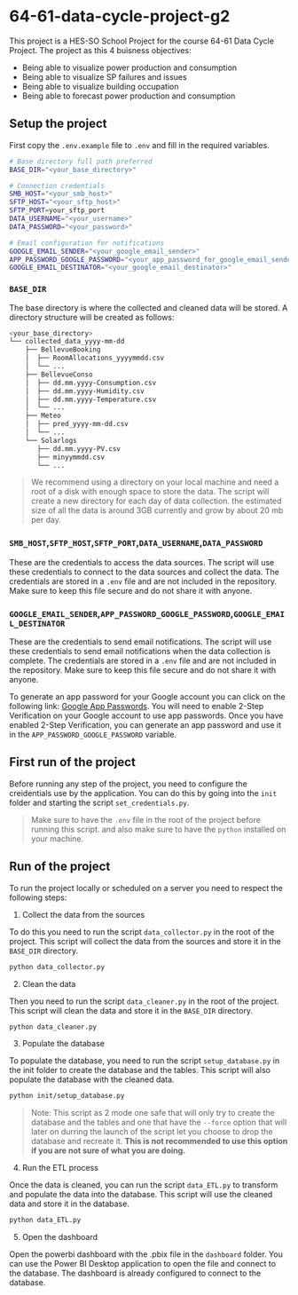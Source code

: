 # 64-61-data-cycle-project-g2

This project is a HES-SO School Project for the course 64-61 Data Cycle Project.  The project as this 4 buisness objectives:

- Being able to visualize power production and consumption
- Being able to visualize SP failures and issues
- Being able to visualize building occupation
- Being able to forecast power production and consumption

## Setup the project

First copy the `.env.example` file to `.env` and fill in the required variables.

```bash
# Base directory full path preferred
BASE_DIR="<your_base_directory>"

# Connection credentials
SMB_HOST="<your_smb_host>"
SFTP_HOST="<your_sftp_host>"
SFTP_PORT=your_sftp_port
DATA_USERNAME="<your_username>"
DATA_PASSWORD="<your_password>"

# Email configuration for notifications
GOOGLE_EMAIL_SENDER="<your_google_email_sender>"
APP_PASSWORD_GOOGLE_PASSWORD="<your_app_password_for_google_email_sender>"
GOOGLE_EMAIL_DESTINATOR="<your_google_email_destinator>"
```

### `BASE_DIR`

The base directory is where the collected and cleaned data will be stored. A directory structure will be created as follows:

```bash
<your_base_directory>
└── collected_data_yyyy-mm-dd
    ├── BellevueBooking
    │  ├── RoomAllocations_yyyymmdd.csv
    │  └── ...
    ├── BellevueConso
    │  ├── dd.mm.yyyy-Consumption.csv
    │  ├── dd.mm.yyyy-Humidity.csv
    │  ├── dd.mm.yyyy-Temperature.csv
    │  └── ...
    ├── Meteo 
    │  ├── pred_yyyy-mm-dd.csv
    │  └── ...
    └── Solarlogs
       ├── dd.mm.yyyy-PV.csv
       ├── minyymmdd.csv
       └── ...
```

> We recommend using a directory on your local machine and need a root of a disk with enough space to store the data. The script will create a new directory for each day of data collection. the estimated size of all the data is around 3GB currently and grow by about 20 mb per day. 

### `SMB_HOST`,`SFTP_HOST`,`SFTP_PORT`,`DATA_USERNAME`,`DATA_PASSWORD`

These are the credentials to access the data sources. The script will use these credentials to connect to the data sources and collect the data. The credentials are stored in a `.env` file and are not included in the repository. Make sure to keep this file secure and do not share it with anyone.

### `GOOGLE_EMAIL_SENDER`,`APP_PASSWORD_GOOGLE_PASSWORD`,`GOOGLE_EMAIL_DESTINATOR`

These are the credentials to send email notifications. The script will use these credentials to send email notifications when the data collection is complete. The credentials are stored in a `.env` file and are not included in the repository. Make sure to keep this file secure and do not share it with anyone.

To generate an app password for your Google account you can click on the following link:
[Google App Passwords](https://support.google.com/accounts/answer/185201?hl=en). You will need to enable 2-Step Verification on your Google account to use app passwords. Once you have enabled 2-Step Verification, you can generate an app password and use it in the `APP_PASSWORD_GOOGLE_PASSWORD` variable.

## First run of the project

Before running any step of the project, you need to configure the creidentials use by the application. You can do this by going into the `init` folder and starting the script `set_credentials.py`.

> Make sure to have the `.env` file in the root of the project before running this script. and also make sure to have the `python` installed on your machine.

## Run of the project

To run the project locally or scheduled on a server you need to respect the following steps:

1. Collect the data from the sources

To do this you need to run the script `data_collector.py` in the root of the project. This script will collect the data from the sources and store it in the `BASE_DIR` directory.

```bash
python data_collector.py
```

2. Clean the data

Then you need to run the script `data_cleaner.py` in the root of the project. This script will clean the data and store it in the `BASE_DIR` directory.

```bash
python data_cleaner.py
```

3. Populate the database

To populate the database, you need to run the script `setup_database.py` in the init folder to create the database and the tables. This script will also populate the database with the cleaned data.

```bash
python init/setup_database.py
```

> Note: This script as 2 mode one safe that will only try to create the database and the tables and one that have the `--force` option that will later on durring the launch of the script let you choose to drop the database and recreate it. **This is not recommended to use this option if you are not sure of what you are doing.**

4. Run the ETL process

Once the data is cleaned, you can run the script `data_ETL.py` to transform and populate the data into the database. This script will use the cleaned data and store it in the database.

```bash
python data_ETL.py
```

5. Open the dashboard

Open the powerbi dashboard with the .pbix file in the `dashboard` folder. You can use the Power BI Desktop application to open the file and connect to the database. The dashboard is already configured to connect to the database.